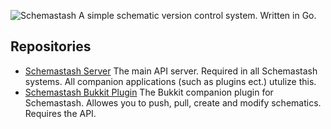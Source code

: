 ![Schemastash](https://github.com/endi-club/schemastash-server/assets/83672513/e343db10-ffdb-4b30-891a-7945b03a883e)
A simple schematic version control system. Written in Go.

## Repositories
- [Schemastash Server](https://github.com/endi-club/schemastash-server) The main API server. Required in all Schemastash systems. All companion applications (such as plugins ect.) utulize this.
- [Schemastash Bukkit Plugin](https://github.com/endi-club/schemastash-bukkit) The Bukkit companion plugin for Schemastash. Allowes you to push, pull, create and modify schematics. Requires the API.


